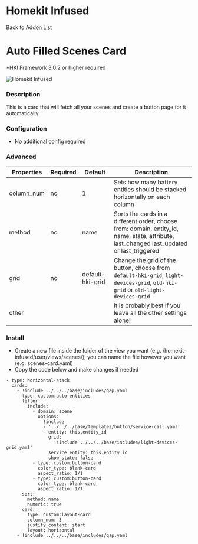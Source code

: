 # Homekit Infused

Back to [Addon List](../addon_list.md)

# Auto Filled Scenes Card
*HKI Framework 3.0.2 or higher required

![Homekit Infused](../images/auto-fill-scenes-card.png)

### Description
This is a card that will fetch all your scenes and create a button page for it automatically

### Configuration
- No additional config required

### Advanced

| Properties | Required | Default | Description |
|----------------------------------|-------------|----------------------------------|----------------------------------------------------------------------------------------------------------------------------------------------------------------------|
| column_num | no | 1 | Sets how many battery entities should be stacked horizontally on each column |
| method | no | name | Sorts the cards in a different order, choose from: domain, entity_id, name, state, attribute, last_changed last_updated or last_triggered |
| grid | no | default-hki-grid | Change the grid of the button, choose from `default-hki-grid`, `light-devices-grid`, `old-hki-grid` or `old-light-devices-grid` |
| other | | | It is probably best if you leave all the other settings alone! |

### Install
- Create a new file inside the folder of the view you want (e.g. /homekit-infused/user/views/scenes/), you can name the file however you want (e.g. scenes-card.yaml)
- Copy the code below and make changes if needed

```
- type: horizontal-stack
  cards:
    - !include ../../../base/includes/gap.yaml
    - type: custom:auto-entities
      filter:
        include:
          - domain: scene
            options:
              !include
              - '../../../base/templates/button/service-call.yaml'
              - entity: this.entity_id
                grid:
                  '!include ../../../base/includes/light-devices-grid.yaml'
                service_entity: this.entity_id
                show_state: false
          - type: custom:button-card
            color_type: blank-card
            aspect_ratio: 1/1
          - type: custom:button-card
            color_type: blank-card
            aspect_ratio: 1/1
      sort:
        method: name
        numeric: true
      card:
        type: custom:layout-card
        column_num: 3
        justify_content: start
        layout: horizontal
    - !include ../../../base/includes/gap.yaml
```

